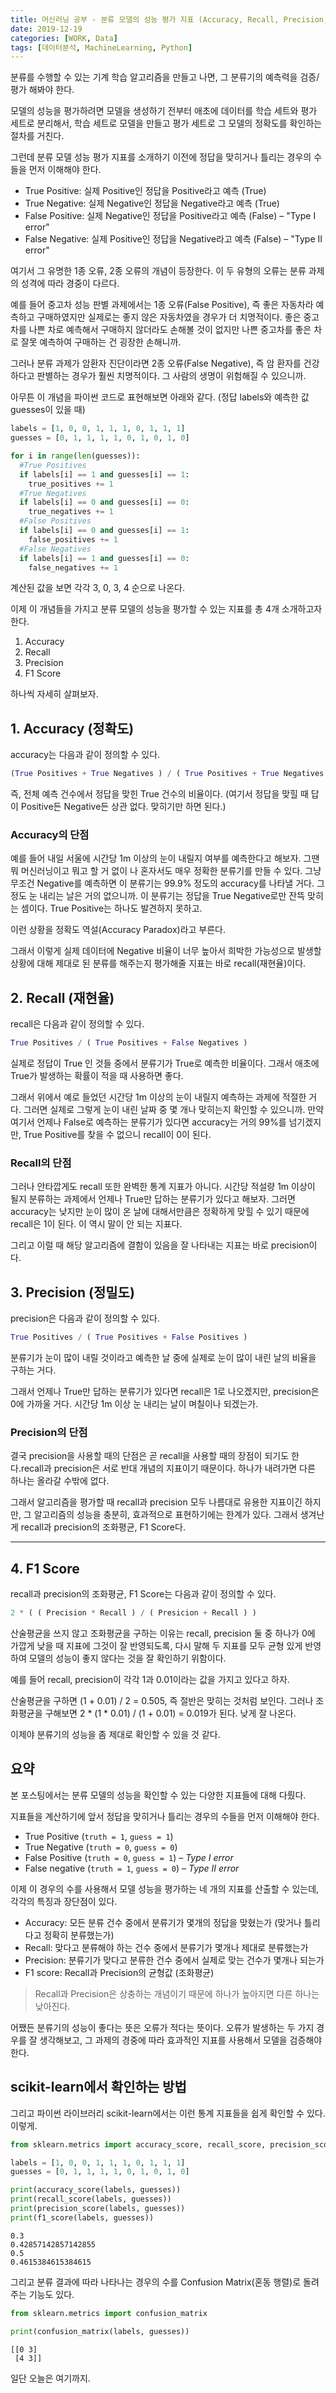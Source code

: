 ```yaml
---
title: 머신러닝 공부 - 분류 모델의 성능 평가 지표 (Accuracy, Recall, Precision, F1)
date: 2019-12-19
categories: [WORK, Data]
tags: [데이터분석, MachineLearning, Python]
---
```


분류를 수행할 수 있는 기계 학습 알고리즘을 만들고 나면, 그 분류기의 예측력을 검증/평가 해봐야 한다.

모델의 성능을 평가하려면 모델을 생성하기 전부터 애초에 데이터를 학습 세트와 평가 세트로 분리해서, 학습 세트로 모델을 만들고 평가 세트로 그 모델의 정확도를 확인하는 절차를 거친다.

그런데 분류 모델 성능 평가 지표를 소개하기 이전에 정답을 맞히거나 틀리는 경우의 수들을 먼저 이해해야 한다.

- True Positive: 실제 Positive인 정답을 Positive라고 예측 (True)
- True Negative: 실제 Negative인 정답을 Negative라고 예측 (True)
- False Positive: 실제 Negative인 정답을 Positive라고 예측 (False) – "Type I error"
- False Negative: 실제 Positive인 정답을 Negative라고 예측 (False) – "Type II error"

여기서 그 유명한 1종 오류, 2종 오류의 개념이 등장한다. 이 두 유형의 오류는 분류 과제의 성격에 따라 경중이 다르다.

예를 들어 중고차 성능 판별 과제에서는 1종 오류(False Positive), 즉 좋은 자동차라 예측하고 구매하였지만 실제로는 좋지 않은 자동차였을 경우가 더 치명적이다. 좋은 중고차를 나쁜 차로 예측해서 구매하지 않더라도 손해볼 것이 없지만 나쁜 중고차를 좋은 차로 잘못 예측하여 구매하는 건 굉장한 손해니까.

그러나 분류 과제가 암환자 진단이라면 2종 오류(False Negative), 즉 암 환자를 건강하다고 판별하는 경우가 훨씬 치명적이다. 그 사람의 생명이 위험해질 수 있으니까.

아무튼 이 개념을 파이썬 코드로 표현해보면 아래와 같다. (정답 labels와 예측한 값 guesses이 있을 때)

```python
labels = [1, 0, 0, 1, 1, 1, 0, 1, 1, 1]
guesses = [0, 1, 1, 1, 1, 0, 1, 0, 1, 0]

for i in range(len(guesses)):
  #True Positives
  if labels[i] == 1 and guesses[i] == 1:
    true_positives += 1
  #True Negatives
  if labels[i] == 0 and guesses[i] == 0:
    true_negatives += 1
  #False Positives
  if labels[i] == 0 and guesses[i] == 1:
    false_positives += 1
  #False Negatives
  if labels[i] == 1 and guesses[i] == 0:
    false_negatives += 1
```

계산된 값을 보면 각각 3, 0, 3, 4 순으로 나온다.

이제 이 개념들을 가지고 분류 모델의 성능을 평가할 수 있는 지표를 총 4개 소개하고자 한다.

1. Accuracy
2. Recall
3. Precision
4. F1 Score

하나씩 자세히 살펴보자.

## 1. Accuracy (정확도)

accuracy는 다음과 같이 정의할 수 있다.

```python
(True Positives + True Negatives ) / ( True Positives + True Negatives + False Positives + False Negatives )
```

즉, 전체 예측 건수에서 정답을 맞힌 True 건수의 비율이다. (여기서 정답을 맞힐 때 답이 Positive든 Negative든 상관 없다. 맞히기만 하면 된다.)

### Accuracy의 단점

예를 들어 내일 서울에 시간당 1m 이상의 눈이 내릴지 여부를 예측한다고 해보자. 그땐 뭐 머신러닝이고 뭐고 할 거 없이 나 혼자서도 매우 정확한 분류기를 만들 수 있다. 그냥 무조건 Negative를 예측하면 이 분류기는 99.9% 정도의 accuracy를 나타낼 거다. 그 정도 눈 내리는 날은 거의 없으니까. 이 분류기는 정답을 True Negative로만 잔뜩 맞히는 셈이다. True Positive는 하나도 발견하지 못하고.

이런 상황을 정확도 역설(Accuracy Paradox)라고 부른다.

그래서 이렇게 실제 데이터에 Negative 비율이 너무 높아서 희박한 가능성으로 발생할 상황에 대해 제대로 된 분류를 해주는지 평가해줄 지표는 바로 recall(재현율)이다.

## 2. Recall (재현율)

recall은 다음과 같이 정의할 수 있다.

```python
True Positives / ( True Positives + False Negatives )
```

실제로 정답이 True 인 것들 중에서 분류기가 True로 예측한 비율이다. 그래서 애초에 True가 발생하는 확률이 적을 때 사용하면 좋다.

그래서 위에서 예로 들었던 시간당 1m 이상의 눈이 내릴지 예측하는 과제에 적절한 거다. 그러면 실제로 그렇게 눈이 내린 날짜 중 몇 개나 맞히는지 확인할 수 있으니까. 만약 여기서 언제나 False로 예측하는 분류기가 있다면 accuracy는 거의 99%를 넘기겠지만, True Positive를 찾을 수 없으니 recall이 0이 된다.

### Recall의 단점

그러나 안타깝게도 recall 또한 완벽한 통계 지표가 아니다. 시간당 적설량 1m 이상이 될지 분류하는 과제에서 언제나 True만 답하는 분류기가 있다고 해보자. 그러면 accuracy는 낮지만 눈이 많이 온 날에 대해서만큼은 정확하게 맞힐 수 있기 때문에 recall은 1이 된다. 이 역시 말이 안 되는 지표다.

그리고 이럴 때 해당 알고리즘에 결함이 있음을 잘 나타내는 지표는 바로 precision이다.

## 3. Precision (정밀도)

precision은 다음과 같이 정의할 수 있다.

```python
True Positives / ( True Positives + False Positives )
```

분류기가 눈이 많이 내릴 것이라고 예측한 날 중에 실제로 눈이 많이 내린 날의 비율을 구하는 거다.

그래서 언제나 True만 답하는 분류기가 있다면 recall은 1로 나오겠지만, precision은 0에 가까울 거다. 시간당 1m 이상 눈 내리는 날이 며칠이나 되겠는가.

### Precision의 단점

결국 precision을 사용할 때의 단점은 곧 recall을 사용할 때의 장점이 되기도 한다.recall과 precision은 서로 반대 개념의 지표이기 때문이다. 하나가 내려가면 다른 하나는 올라갈 수밖에 없다.

그래서 알고리즘을 평가할 때 recall과 precision 모두 나름대로 유용한 지표이긴 하지만, 그 알고리즘의 성능을 충분히, 효과적으로 표현하기에는 한계가 있다. 그래서 생겨난 게 recall과 precision의 조화평균, F1 Score다.

---

## 4. F1 Score

recall과 precision의 조화평균, F1 Score는 다음과 같이 정의할 수 있다.

```python
2 * ( ( Precision * Recall ) / ( Presicion + Recall ) )
```

산술평균을 쓰지 않고 조화평균을 구하는 이유는 recall, precision 둘 중 하나가 0에 가깝게 낮을 때 지표에 그것이 잘 반영되도록, 다시 말해 두 지표를 모두 균형 있게 반영하여 모델의 성능이 좋지 않다는 것을 잘 확인하기 위함이다.

예를 들어 recall, precision이 각각 1과 0.01이라는 값을 가지고 있다고 하자.

산술평균을 구하면 (1 + 0.01) / 2 = 0.505, 즉 절반은 맞히는 것처럼 보인다. 그러나 조화평균을 구해보면 2 * (1 * 0.01) / (1 + 0.01) = 0.019가 된다. 낮게 잘 나온다.

이제야 분류기의 성능을 좀 제대로 확인할 수 있을 것 같다.

## 요약

본 포스팅에서는 분류 모델의 성능을 확인할 수 있는 다양한 지표들에 대해 다뤘다.

지표들을 계산하기에 앞서 정답을 맞히거나 틀리는 경우의 수들을 먼저 이해해야 한다.

- True Positive (`truth = 1`, `guess = 1`)
- True Negative (`truth = 0`, `guess = 0`)
- False Positive (`truth = 0`, `guess = 1`) – _Type I error_
- False negative (`truth = 1`, `guess = 0`) – _Type II error_

이제 이 경우의 수를 사용해서 모델 성능을 평가하는 네 개의 지표를 산출할 수 있는데, 각각의 특징과 장단점이 있다.

- Accuracy: 모든 분류 건수 중에서 분류기가 몇개의 정답을 맞혔는가 (맞거나 틀리다고 정확히 분류했는가)
- Recall: 맞다고 분류해야 하는 건수 중에서 분류기가 몇개나 제대로 분류했는가
- Precision: 분류기가 맞다고 분류한 건수 중에서 실제로 맞는 건수가 몇개나 되는가
- F1 score: Recall과 Precision의 균형값 (조화평균)

>Recall과 Precision은 상충하는 개념이기 때문에 하나가 높아지면 다른 하나는 낮아진다.

어쨌든 분류기의 성능이 좋다는 뜻은 오류가 적다는 뜻이다. 오류가 발생하는 두 가지 경우를 잘 생각해보고, 그 과제의 경중에 따라 효과적인 지표를 사용해서 모델을 검증해야 한다.

## scikit-learn에서 확인하는 방법

그리고 파이썬 라이브러리 scikit-learn에서는 이런 통계 지표들을 쉽게 확인할 수 있다. 이렇게.

```python
from sklearn.metrics import accuracy_score, recall_score, precision_score, f1_score

labels = [1, 0, 0, 1, 1, 1, 0, 1, 1, 1]
guesses = [0, 1, 1, 1, 1, 0, 1, 0, 1, 0]

print(accuracy_score(labels, guesses))
print(recall_score(labels, guesses))
print(precision_score(labels, guesses))
print(f1_score(labels, guesses))
```

```
0.3
0.42857142857142855
0.5
0.4615384615384615
```

그리고 분류 결과에 따라 나타나는 경우의 수를 Confusion Matrix(혼동 행렬)로 돌려주는 기능도 있다.

```python
from sklearn.metrics import confusion_matrix

print(confusion_matrix(labels, guesses))
```

```
[[0 3]
 [4 3]]
```

일단 오늘은 여기까지.